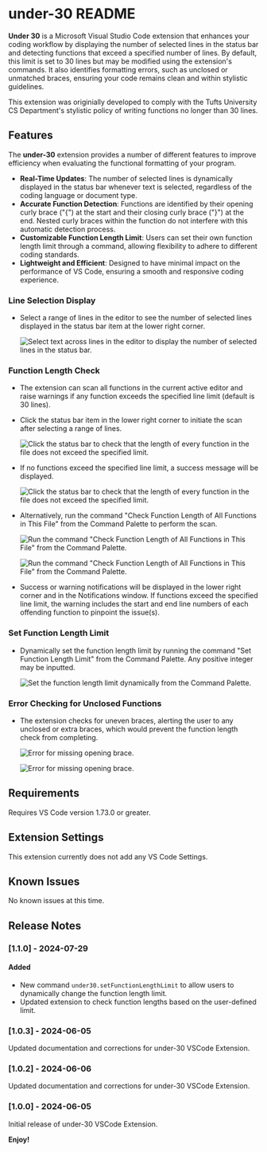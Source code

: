 # under-30 README

**Under 30** is a Microsoft Visual Studio Code extension that enhances your 
coding workflow by displaying the number of selected lines in the status bar 
and detecting functions that exceed a specified number of lines. By default, 
this limit is set to 30 lines but may be modified using the extension's 
commands. It also identifies formatting errors, such as unclosed or unmatched 
braces, ensuring your code remains clean and within stylistic guidelines.

This extension was originially developed to comply with the Tufts University CS Department's
stylistic policy of writing functions no longer than 30 lines.

## Features

The **under-30** extension provides a number of different features to improve 
efficiency when evaluating the functional formatting of your program.

- **Real-Time Updates**: The number of selected lines is dynamically displayed in 
the status bar whenever text is selected, regardless of the coding language or 
document type.
- **Accurate Function Detection**: Functions are identified by their opening curly 
brace ("{") at the start and their closing curly brace ("}") at the end. Nested
curly braces within the function do not interfere with this automatic detection
process.
- **Customizable Function Length Limit**: Users can set their own function length 
limit through a command, allowing flexibility to adhere to different coding standards.
- **Lightweight and Efficient**: Designed to have minimal impact on the performance
of VS Code, ensuring a smooth and responsive coding experience.

### Line Selection Display
- Select a range of lines in the editor to see the number of selected lines 
displayed in the status bar item at the lower right corner.
  
  ![Select text across lines in the editor to display the number of selected lines in the status bar.](https://raw.githubusercontent.com/danglorioso/under-30/main/images/line-selection.gif)

### Function Length Check
- The extension can scan all functions in the current active editor and raise 
warnings if any function exceeds the specified line limit (default is 30 lines).
- Click the status bar item in the lower right corner to initiate the scan 
after selecting a range of lines.

  ![Click the status bar to check that the length of every function in the file does not exceed the specified limit.](https://raw.githubusercontent.com/danglorioso/under-30/main/images/exceeds-30.png)

- If no functions exceed the specified line limit, a success message will be displayed.

  ![Click the status bar to check that the length of every function in the file does not exceed the specified limit.](https://raw.githubusercontent.com/danglorioso/under-30/main/images/status-bar-click.gif)

- Alternatively, run the command "Check Function Length of All Functions in 
This File" from the Command Palette to perform the scan.

  ![Run the command "Check Function Length of All Functions in This File" from the Command Palette.](https://raw.githubusercontent.com/danglorioso/under-30/main/images/command-palette.png)

  ![Run the command "Check Function Length of All Functions in This File" from the Command Palette.](https://raw.githubusercontent.com/danglorioso/under-30/main/images/command.gif)

- Success or warning notifications will be displayed in the lower right corner 
and in the Notifications window. If functions exceed the specified line limit, the 
warning includes the start and end line numbers of each offending function to
pinpoint the issue(s).

### Set Function Length Limit
- Dynamically set the function length limit by running the command 
"Set Function Length Limit" from the Command Palette. Any positive integer may be inputted.

  ![Set the function length limit dynamically from the Command Palette.](https://raw.githubusercontent.com/danglorioso/under-30/main/images/set-limit.gif)

### Error Checking for Unclosed Functions
- The extension checks for uneven braces, alerting the user to any unclosed or 
extra braces, which would prevent the function length check from completing.

  ![Error for missing opening brace.](https://raw.githubusercontent.com/danglorioso/under-30/main/images/missing-closing-brace.png)
  
  ![Error for missing opening brace.](https://raw.githubusercontent.com/danglorioso/under-30/main/images/missing-opening-brace.png)

## Requirements

Requires VS Code version 1.73.0 or greater.

## Extension Settings

This extension currently does not add any VS Code Settings. 

## Known Issues

No known issues at this time.

## Release Notes

### [1.1.0] - 2024-07-29

#### Added
- New command `under30.setFunctionLengthLimit` to allow users to dynamically change the function length limit.
- Updated extension to check function lengths based on the user-defined limit.

### [1.0.3] - 2024-06-05

Updated documentation and corrections for under-30 VSCode Extension.

### [1.0.2] - 2024-06-06

Updated documentation and corrections for under-30 VSCode Extension.

### [1.0.0] - 2024-06-05

Initial release of under-30 VSCode Extension.

**Enjoy!**
